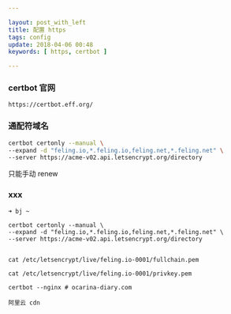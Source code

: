 ```yaml
---

layout: post_with_left
title: 配置 https
tags: config
update: 2018-04-06 00:48
keywords: [ https, certbot ]

---
```


### certbot 官网

`https://certbot.eff.org/`


### 通配符域名
```sh
certbot certonly --manual \
--expand -d "feling.io,*.feling.io,feling.net,*.feling.net" \
--server https://acme-v02.api.letsencrypt.org/directory 
```

只能手动 renew 

### xxx

```
➜ bj ~ 

certbot certonly --manual \
--expand -d "feling.io,*.feling.io,feling.net,*.feling.net" \
--server https://acme-v02.api.letsencrypt.org/directory


cat /etc/letsencrypt/live/feling.io-0001/fullchain.pem

cat /etc/letsencrypt/live/feling.io-0001/privkey.pem

certbot --nginx # ocarina-diary.com

阿里云 cdn
```